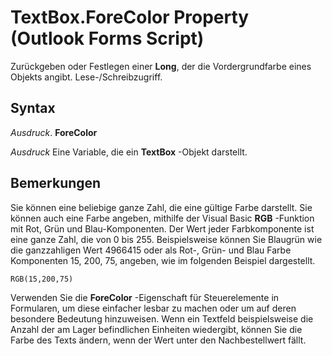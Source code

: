 
# TextBox.ForeColor Property (Outlook Forms Script)

Zurückgeben oder Festlegen einer  **Long**, der die Vordergrundfarbe eines Objekts angibt. Lese-/Schreibzugriff.


## Syntax

 _Ausdruck_. **ForeColor**

 _Ausdruck_ Eine Variable, die ein **TextBox** -Objekt darstellt.


## Bemerkungen

Sie können eine beliebige ganze Zahl, die eine gültige Farbe darstellt. Sie können auch eine Farbe angeben, mithilfe der Visual Basic  **RGB** -Funktion mit Rot, Grün und Blau-Komponenten. Der Wert jeder Farbkomponente ist eine ganze Zahl, die von 0 bis 255. Beispielsweise können Sie Blaugrün wie die ganzzahligen Wert 4966415 oder als Rot-, Grün- und Blau Farbe Komponenten 15, 200, 75, angeben, wie im folgenden Beispiel dargestellt.


```
RGB(15,200,75)
```

Verwenden Sie die  **ForeColor** -Eigenschaft für Steuerelemente in Formularen, um diese einfacher lesbar zu machen oder um auf deren besondere Bedeutung hinzuweisen. Wenn ein Textfeld beispielsweise die Anzahl der am Lager befindlichen Einheiten wiedergibt, können Sie die Farbe des Texts ändern, wenn der Wert unter den Nachbestellwert fällt.


